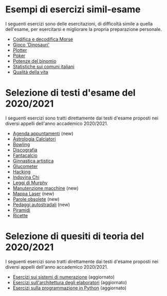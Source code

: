 # Esempi di esercizi simil-esame

I seguenti esercizi sono delle esercitazioni, di difficoltà simile a quella dell'esame, per esercitarsi e migliorare la
propria preparazione personale.

- [Codifica e decodifica Morse](esempi/morse/)
- [Gioco 'Dinosauri'](esempi/dinosauri/)
- [Plotter](esempi/plotter/)
- [Poker](esempi/poker/)
- [Potenze del binomio](esempi/potenze_binomio/)
- [Statistiche sui comuni italiani](esempi/statistiche_comuni/)
- [Qualità della vita](esempi/qdv/)

# Selezione di testi d'esame del 2020/2021

I seguenti esercizi sono tratti direttamente dai testi d'esame proposti nei diversi appelli dell'anno accademico
2020/2021.

- [Agenda appuntamenti](esami/agenda) (new)
- [Astrologia Calciatori](esami/astrologia_calciatori)
- [Bowling](esami/bowling)
- [Discografia](esami/discografia)
- [Fantacalcio](esami/fantacalcio)
- [Ginnastica artistica](esami/ginnastica_artistica)
- [Glucometer](esami/glucometer)
- [Hacking](esami/hacking)
- [Indovina Chi](esami/indovina_chi)
- [Leggi di Murphy](esami/murphy)
- [Manutenzione macchine](esami/manutenzione) (new)
- [Mappa Laser](esami/mappa_laser) (new)
- [Parole obsolete](esami/parole_obsolete) (new)
- [Pedaggi autostradali](esami/pedaggi_autostradali) (new)
- [Piramidi](esami/piramidi)
- [Ricette](esami/ricette)

# Selezione di quesiti di teoria del 2020/2021

I seguenti esercizi sono tratti direttamente dai testi d'esame proposti nei diversi appelli dell'anno accademico
2020/2021.

- [Esercizi sui sistemi di numerazione](teoria/numeri.md) (aggiornato)
- [Esercizi sull'architettura degli elaboratori](teoria/architettura.md) (aggiornato)
- [Esercizi sulla programmazione in Python](teoria/python.md) (aggiornato)
